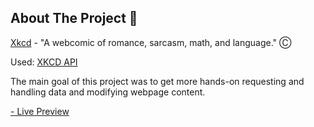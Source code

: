 ## About The Project :newspaper:

[Xkcd](https://xkcd.com/) - "A webcomic of romance, sarcasm, math, and language." Ⓒ

Used:
[XKCD API](https://xkcd.com/json.html)

The main goal of this project was to get more hands-on requesting and handling data and modifying webpage content.

[- Live Preview](https://mia-7-7.github.io/xkcd-comics-app/)
